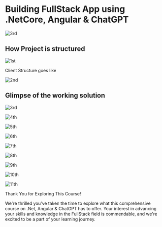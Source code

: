 # Building FullStack App using .NetCore, Angular & ChatGPT

![3rd](https://github.com/rahulsahay19/Blog-Images/assets/3886381/c69f610c-3ac4-4284-a338-0e64a95bbd0b)



## How Project is structured 
![1st](https://github.com/rahulsahay19/Blog-Images/assets/3886381/57b5bec6-4892-4c2d-9a5e-31c8cb14519f)

Client Structure goes like

![2nd](https://github.com/rahulsahay19/Blog-Images/assets/3886381/a4594760-bf1a-40da-9c2f-9cf5894c15ca)

## Glimpse of the working solution

![3rd](https://github.com/rahulsahay19/Blog-Images/assets/3886381/c69f610c-3ac4-4284-a338-0e64a95bbd0b)

![4th](https://github.com/rahulsahay19/Blog-Images/assets/3886381/8642d507-a695-470b-97ec-e96a207affeb)

![5th](https://github.com/rahulsahay19/Blog-Images/assets/3886381/daab2fd5-9e98-490c-a1bf-fd5b160d488c)

![6th](https://github.com/rahulsahay19/Blog-Images/assets/3886381/e1443c57-7a16-4596-a64b-ec44758354de)

![7th](https://github.com/rahulsahay19/Blog-Images/assets/3886381/54debae5-e1c7-4ddf-825a-33117ba9710e)

![8th](https://github.com/rahulsahay19/Blog-Images/assets/3886381/194d8072-daa4-4a93-b4f4-1a523a9713ec)

![9th](https://github.com/rahulsahay19/Blog-Images/assets/3886381/f0dc8ae6-4188-48b7-8168-037666093379)

![10th](https://github.com/rahulsahay19/Blog-Images/assets/3886381/03646f2a-62d4-4cc3-97b9-f72991c197bf)

![11th](https://github.com/rahulsahay19/Blog-Images/assets/3886381/fae78bd1-0f5a-4ea7-a0a7-bcd605a000c8)

Thank You for Exploring This Course!

We're thrilled you've taken the time to explore what this comprehensive course on .Net, Angular & ChatGPT has to offer. Your interest in advancing your skills and knowledge in the FullStack field is commendable, and we're excited to be a part of your learning journey.
